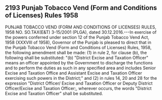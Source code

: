## 2193 Punjab Tobacco Vend (Form and Conditions of Licenses) Rules 1958
 
PUNJAB TOBACCO VEND (FORM AND CONDITIONS
OF LICENSES) RULES, 1958
NO. SO.TAX(E&T) 3-15/2001 (PLGA), dated 30.12.2016.---In exercise of the powers conferred under section 12 of the Punjab Tobacco Vend Act, 1958 (XXXVIII of 1958), Governor of the Punjab is pleased to direct that in the Punjab Tobacco Vend (Form and Conditions of Licenses) Rules, 1958, the following amendment shall be made:
(1) in rule 2, for clause (b), the following shall be substituted:
"(b) "District Excise and Taxation Officer" means an officer appointed by the Government to discharge the functions and to perform the duties as such in any specified area and includes Senior Excise and Taxation Office and Assistant Excise and Taxation Officer exercising such powers in the District;" and
(2) in rules 14, 20 and 28 for the expression "District Officer/ Excise and Taxation Officer or Deputy District Officer/Excise and Taxation Officer;, wherever occurs, the words "District Excise and Taxation Officer" shall be substituted.

